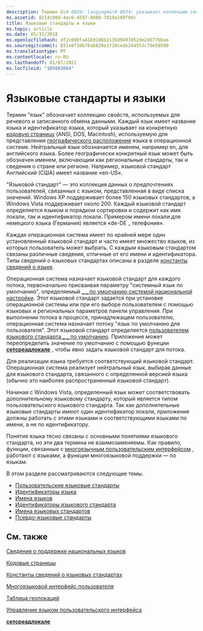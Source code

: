 ```yaml
---
description: Термин &\# 0034; language&\# 0034; указывает коллекцию свойств, используемых при взаимодействии и написании сообщений.
ms.assetid: 8214c00d-4ec6-4597-8088-7819a160f0dc
title: Языковые стандарты и языки
ms.topic: article
ms.date: 05/31/2018
ms.openlocfilehash: df2c0d0fa41b9186b2135d9497d52de24577bbae
ms.sourcegitcommit: 831e8f3db78ab820e1710cede244553c70e50500
ms.translationtype: MT
ms.contentlocale: ru-RU
ms.lasthandoff: 01/07/2021
ms.locfileid: "105683004"
---
```

# <a name="locales-and-languages"></a>Языковые стандарты и языки

Термин "язык" обозначает коллекцию свойств, используемых для речевого и записанного обмена данными. Каждый язык имеет название языка и идентификатор языка, который указывает на конкретную [кодовую страницу](code-pages.md) (ANSI, DOS, Macintosh), используемую для представления [географического расположения](table-of-geographical-locations.md) языка в операционной системе. Нейтральный язык обозначается именем, например en, для английского языка. Более географически конкретный язык может быть обозначен именем, включающим как региональные стандарты, так и сведения о стране или регионе. Например, языковой стандарт Английский (США) имеет название «en-US».

"Языковой стандарт" — это коллекция данных о предпочтениях пользователей, связанных с языком, представленная в виде списка значений. Windows XP поддерживает более 150 языковых стандартов, а Windows Vista поддерживает около 200. Каждый языковой стандарт определяется языком и порядком сортировки и содержит как имя локали, так и идентификатор локали. Примером имени локали для немецкого языка (Германия) является «de-DE \_ телефония».

Каждая операционная система имеет по крайней мере один установленный языковой стандарт и часто имеет множество языков, из которых пользователь может выбрать. С каждым языковым стандартом связаны различные сведения, отличные от его имени и идентификатора. Типы сведений о языковых стандартах описаны в разделе [константы сведений о языке](locale-information-constants.md).

Операционная система назначает языковой стандарт для каждого потока, первоначально присваивая параметру "системный язык по умолчанию", определяемый [ \_ \_ по умолчанию системой национальной настройки](locale-system-default.md). Этот языковой стандарт задается при установке операционной системы или при его выборе пользователем с помощью языковых и региональных параметров панели управления. При выполнении потока в процессе, принадлежащем пользователю, операционная система назначает потоку "язык по умолчанию для пользователя". Этот языковой стандарт определяется [пользователем языкового стандарта \_ \_ по умолчанию](locale-user-default.md). Приложение может переопределить значение по умолчанию с помощью функции [**сетсреадлокале**](/windows/desktop/api/Winnls/nf-winnls-setthreadlocale) , чтобы явно задать языковой стандарт для потока.

Для реализации языка требуется соответствующий языковой стандарт. Операционная система реализует нейтральный язык, выбирая данные для языкового стандарта, связанного с определенной версией языка (обычно это наиболее распространенный языковой стандарт).

Начиная с Windows Vista, определенный язык может соответствовать дополнительному языковому стандарту, который является типом пользовательского языкового стандарта. Так как дополнительные языковые стандарты имеют один идентификатор локали, приложения должны работать с этими языками и соответствующими языками по имени, а не по идентификатору.

Понятия языка тесно связаны с основными понятиями языкового стандарта, но эти два термина не взаимозаменяемы. Как правило, функции, связанные с [многоязычным пользовательским интерфейсом](multilingual-user-interface.md) , работают с языками, а функции многоязыковой поддержки — по языкам.

В этом разделе рассматриваются следующие темы.

-   [Пользовательские языковые стандарты](custom-locales.md)
-   [Идентификаторы языка](language-identifiers.md)
-   [Имена языков](language-names.md)
-   [Идентификаторы языкового стандарта](locale-identifiers.md)
-   [Имена языковых стандартов](locale-names.md)
-   [Псевдо-языковые стандарты](pseudo-locales.md)

## <a name="related-topics"></a>См. также

<dl> <dt>

[Сведения о поддержке национальных языков](about-national-language-support.md)
</dt> <dt>

[Кодовые страницы](code-pages.md)
</dt> <dt>

[Константы сведений о языковых стандартах](locale-information-constants.md)
</dt> <dt>

[Многоязыковой интерфейс пользователя](multilingual-user-interface.md)
</dt> <dt>

[Таблица геолокаций](table-of-geographical-locations.md)
</dt> <dt>

[Управление языком пользовательского интерфейса](user-interface-language-management.md)
</dt> <dt>

[**сетсреадлокале**](/windows/desktop/api/Winnls/nf-winnls-setthreadlocale)
</dt> </dl>

 

 



